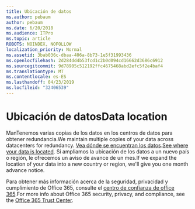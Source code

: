 ```yaml
---
title: Ubicación de datos
ms.author: pebaum
author: pebaum
ms.date: 6/20/2018
ms.audience: ITPro
ms.topic: article
ROBOTS: NOINDEX, NOFOLLOW
localization_priority: Normal
ms.assetid: 3bab036c-dbaa-406a-8b73-1e5f31993436
ms.openlocfilehash: 2d284dd4b53fcd1c2b0d094cd16662d3686c6912
ms.sourcegitcommit: 9d78905c512192ffc4675468abd2efc5f2e4baf4
ms.translationtype: MT
ms.contentlocale: es-ES
ms.lasthandoff: 04/23/2019
ms.locfileid: "32406539"
---
```

# <a name="data-location"></a><span data-ttu-id="7260e-102">Ubicación de datos</span><span class="sxs-lookup"><span data-stu-id="7260e-102">Data location</span></span>

<span data-ttu-id="7260e-103">ManTenemos varias copias de los datos en los centros de datos para obtener redundancia.</span><span class="sxs-lookup"><span data-stu-id="7260e-103">We maintain multiple copies of your data across datacenters for redundancy.</span></span> <span data-ttu-id="7260e-104">[Vea dónde se encuentran los datos](https://office.com/datamaps).</span><span class="sxs-lookup"><span data-stu-id="7260e-104">[See where your data is located](https://office.com/datamaps).</span></span> <span data-ttu-id="7260e-105">Si ampliamos la ubicación de los datos a un nuevo país o región, le ofrecemos un aviso de avance de un mes.</span><span class="sxs-lookup"><span data-stu-id="7260e-105">If we expand the location of your data into a new country or region, we'll give you one month advance notice.</span></span>
  
<span data-ttu-id="7260e-106">Para obtener más información acerca de la seguridad, privacidad y cumplimiento de Office 365, consulte el [centro de confianza de office 365](https://products.office.com/business/office-365-trust-center-welcome).</span><span class="sxs-lookup"><span data-stu-id="7260e-106">For more info about Office 365 security, privacy, and compliance, see the [Office 365 Trust Center](https://products.office.com/business/office-365-trust-center-welcome).</span></span> 
  

